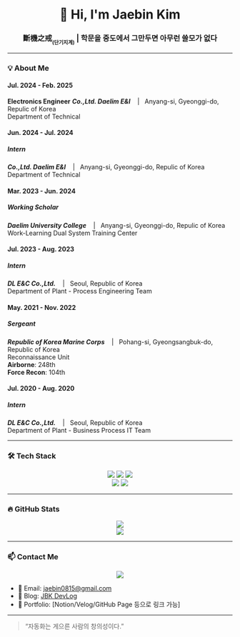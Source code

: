 <h1 align="center">👋 Hi, I'm Jaebin Kim</h1>
<h3 align="center">斷機之戒<sub><sub>(단기지계)</sub></sub> | 학문을 중도에서 그만두면 아무런 쓸모가 없다</h3>

---

### 💡 **About Me**

#### **Jul. 2024 - Feb. 2025**

**Electronics Engineer**
**_Co.,Ltd. Daelim E&I_** &nbsp;&nbsp;&nbsp;|&nbsp;&nbsp; Anyang-si, Gyeonggi-do, Repulic of Korea<br>
Department of Technical

#### **Jun. 2024 - Jul. 2024**

##### **Intern**

**_Co.,Ltd. Daelim E&I_** &nbsp;&nbsp;&nbsp;|&nbsp;&nbsp; Anyang-si, Gyeonggi-do, Repulic of Korea<br>
Department of Technical

#### **Mar. 2023 - Jun. 2024**

##### **Working Scholar**

**_Daelim University College_** &nbsp;&nbsp;&nbsp;|&nbsp;&nbsp; Anyang-si, Gyeonggi-do, Repulic of Korea<br>
Work-Learning Dual System Training Center

#### **Jul. 2023 - Aug. 2023**

##### **Intern**

**_DL E&C Co.,Ltd._** &nbsp;&nbsp;&nbsp;|&nbsp;&nbsp; Seoul, Republic of Korea<br>
Department of Plant - Process Engineering Team

#### **May. 2021 - Nov. 2022**

##### **Sergeant**

**_Republic of Korea Marine Corps_** &nbsp;&nbsp;&nbsp;|&nbsp;&nbsp; Pohang-si, Gyeongsangbuk-do, Republic of Korea<br>
Reconnaissance Unit<br>
**Airborne**: 248th<br>
**Force Recon**: 104th

#### **Jul. 2020 - Aug. 2020**

##### **Intern**

**_DL E&C Co.,Ltd._** &nbsp;&nbsp;&nbsp;|&nbsp;&nbsp; Seoul, Republic of Korea<br>
Department of Plant - Business Process IT Team

---

### 🛠 **Tech Stack**

<p align="center">
  <img src="https://img.shields.io/badge/Python-3776AB?style=for-the-badge&logo=python&logoColor=white"/>
  <img src="https://img.shields.io/badge/Selenium-43B02A?style=for-the-badge&logo=selenium&logoColor=white"/>
  <img src="https://img.shields.io/badge/OpenCV-5C3EE8?style=for-the-badge&logo=opencv&logoColor=white"/>
  <br>
  <img src="https://img.shields.io/badge/C-A8B9CC?style=for-the-badge&logo=c&logoColor=white"/>
  <img src="https://img.shields.io/badge/Arduino-00979D?style=for-the-badge&logo=arduino&logoColor=white"/>
</p>

<!-- https://simpleicons.org -->
<!-- https://img.shields.io/badge/[이름]-[배경색]?style=for-the-badge&logo=[슬러그]&logoColor=[글씨색] -->

---

### 🔥 **GitHub Stats**

<p align="center">
  <img src="https://github-readme-stats.vercel.app/api?username=JaeBinary-github-id&show_icons=true&theme=tokyonight"/>
  <br>
  <img src="https://github-readme-streak-stats.herokuapp.com?user=JaeBinary-github-id&theme=tokyonight"/>
</p>

---

### 📫 **Contact Me**

<p align="center">
  <a href="https://haileelog.github.io/"><img src="https://img.shields.io/badge/Gmail-#EA4335?style=for-the-badge&logo=gmail&logoColor=white"/></a>
</p>

- 📧 Email: jaebin0815@gmail.com
- 📝 Blog: [JBK DevLog](https://jbk-blog.com)
- 💼 Portfolio: [Notion/Velog/GitHub Page 등으로 링크 가능]

---

> “자동화는 게으른 사람의 창의성이다.”
